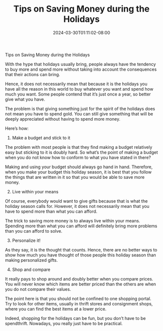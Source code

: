 ﻿---
title: "Tips on Saving Money during the Holidays"
date: 2024-03-30T01:11:02-08:00
description: "Family Budget Tips for Web Success"
featured_image: "/images/Family Budget.jpg"
tags: ["Family Budget"]
---

Tips on Saving Money during the Holidays

With the hype that holidays usually bring, people always have the tendency to buy more and spend more without taking into account the consequences that their actions can bring.

Hence, it does not necessarily mean that because it is the holidays you have all the reason in this world to buy whatever you want and spend how much you want. Some people contend that it’s just once a year, so better give what you have.

The problem is that giving something just for the spirit of the holidays does not mean you have to spend gold. You can still give something that will be deeply appreciated without having to spend more money.

Here’s how:

1. Make a budget and stick to it

The problem with most people is that they find making a budget relatively easy but sticking to it is doubly hard. So what’s the point of making a budget when you do not know how to conform to what you have stated in there?

Making and using your budget should always go hand in hand. Therefore, when you make your budget this holiday season, it is best that you follow the things that are written in it so that you would be able to save more money.

2. Live within your means

Of course, everybody would want to give gifts because that is what the holiday season calls for. However, it does not necessarily mean that you have to spend more than what you can afford. 

The trick to saving more money is to always live within your means. Spending more than what you can afford will definitely bring more problems than you can afford to solve.

3. Personalize it!

As they say, it is the thought that counts. Hence, there are no better ways to show how much you have thought of those people this holiday season than making personalized gifts.

4. Shop and compare

It really pays to shop around and doubly better when you compare prices. You will never know which items are better priced than the others are when you do not compare their values.

The point here is that you should not be confined to one shopping portal. Try to look for other items, usually in thrift stores and consignment shops, where you can find the best items at a lower price.

Indeed, shopping for the holidays can be fun, but you don’t have to be spendthrift. Nowadays, you really just have to be practical.

